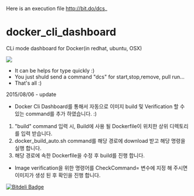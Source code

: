 Here is an execution file	http://bit.do/dcs_

# docker_cli_dashboard
CLi mode dashboard for Docker(in redhat, ubuntu, OSX)

![](https://trello-attachments.s3.amazonaws.com/55825a38d0e8e46411fb808c/1138x736/d5da1142d30aac9dba2ed4adc286297c/docker_cli_dashboard.png)

* It can be helps for type quickly :)
* You just shuld send a command "dcs" for start,stop,remove, pull run...
* That's all :)

2015/08/06 - update
* Docker Cli Dashboard를 통해서 자동으로 이미지 build 및 Verification 할 수 있는 command를 추가 하였습니다. :) 

1. "build" command 입력 시, Build에 사용 될 Dockerfile이 위치한 상위 디렉토리를 입력 받습니다.
2. docker_build_auto.sh command를 해당 경로에 download 받고 해당 명령을 실행 합니다.
3. 해당 경로에 속한 Dockerfile을 수정 후 build를 진행 합니다.

 * Image verification을 위한 명령어를 CheckCommand= 변수에 지정 해 주시면 이미지가 생성 된 후 확인을 진행 합니다.

[![Bitdeli Badge](https://d2weczhvl823v0.cloudfront.net/goody80/docker_cli_dashboard/trend.png)](https://bitdeli.com/free "Bitdeli Badge")

